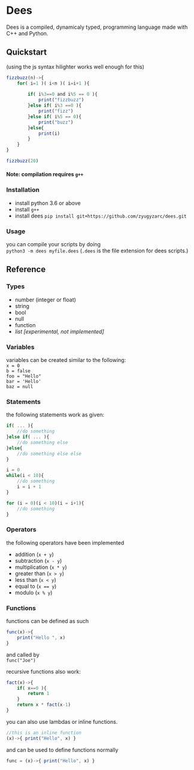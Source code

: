 # Dees
Dees is a compiled, dynamicaly typed, programming language made with C++ and Python.

## Quickstart
(using the js syntax hilighter works well enough for this)
```js
fizzbuzz(n)->{
	for( i=1 )( i<n )( i=i+1 ){
		
		if( i%3==0 and i%5 == 0 ){
			print("fizzbuzz")
		}else if( i%3 ==0 ){
			print("fizz")
		}else if( i%5 == 0){
			print("buzz")
		}else{
			print(i)
		}
	}
}

fizzbuzz(20)
```

#### Note: compilation requires `g++`

### Installation
* install python 3.6 or above
* install `g++`
* install dees `pip install git+https://github.com/zyugyzarc/dees.git`

### Usage
you can compile your scripts by doing  
`python3 -m dees myfile.dees`
(`.dees` is the file extension for dees scripts.)

## Reference

### Types
* number (integer or float)
* string
* bool
* null
* function
* *list \[experimental, not implemented\]*

### Variables

variables can be created similar to the following:  
`x = 0`  
`b = false`  
`foo = "Hello"`  
`bar = 'Hello'`  
`baz = null`  


### Statements

the following statements work as given:
```js
if( ... ){
	//do something
}else if( ... ){
	//do something else
}else{
	//do something else else
}
```

```js
i = 0
while(i < 10){
	//do something
	i = i + 1
}
```

```js
for (i = 0)(i < 10)(i = i+1){
	//do something
}
```

### Operators
the following operators have been implemented  
* addition (`x + y`) 
* subtraction (`x - y`)
* multiplication (`x * y`)
* greater than (`x > y`)
* less than (`x < y`) 
* equal to (`x == y`)
* modulo (`x % y`)

### Functions

functions can be defined as such
```js
func(x)->{
	print("Hello ", x)
}
```
and called by  
`func("Joe")`

recursive functions also work:
```js
fact(x)->{
	if( x==0 ){
		return 1
	}
	return x * fact(x-1)
}
```

you can also use lambdas or inline functions.
```js
//this is an inline function
(x)->{ print("Hello", x) } 
```
and can be used to define functions normally
```js
func = (x)->{ print("Hello", x) }
```
